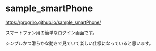 # sample_smartPhone
https://progriro.github.io/sample_smartPhone/

スマートフォン用の簡単なログイン画面です。

シンプルかつ滑らかな動きで見ていて楽しい仕様になっていると思います。
